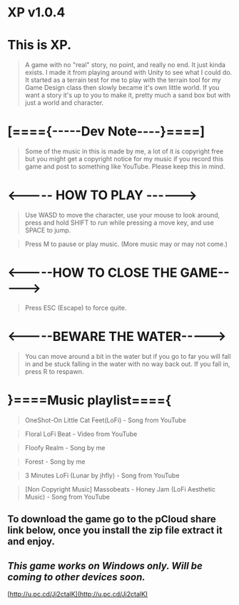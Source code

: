 # XP v1.0.4

# This is XP.

>A game with no "real" story, no point, and really no end. It just kinda exists. I made it from playing around with Unity to see what I could do. It started as a terrain test for me to play with the terrain tool for my Game Design class then slowly became it's own little world. If you want a story it's up to you to make it, pretty much a sand box but with just a world and character.

# [===={-----Dev Note----}====]

>Some of the music in this is made by me, a lot of it is copyright free but you might get a copyright notice for my music if you record this game and post to something like YouTube. Please keep this in mind.

# <----- HOW TO PLAY ------>

>Use WASD to move the character, use your mouse to look around, press and hold SHIFT to run while pressing a move key, and use SPACE to jump.

>Press M to pause or play music. (More music may or may not come.)

# <-----HOW TO CLOSE THE GAME----->

>Press ESC (Escape) to force quite.

# <-----BEWARE THE WATER----->

>You can move around a bit in the water but if you go to far you will fall in and be stuck falling in the water with no way back out. If you fall in, press R to respawn.

# }====Music playlist===={

>OneShot-On Little Cat Feet(LoFi) - Song from YouTube

>Floral LoFi Beat - Video from YouTube

>Floofy Realm - Song by me

>Forest - Song by me

>3 Minutes LoFi (Lunar by jhfly) - Song from YouTube

>[Non Copyright Music] Massobeats - Honey Jam (LoFi Aesthetic Music) - Song from YouTube

## To download the game go to the pCloud share link below, once you install the zip file extract it and enjoy.
## _This game works on Windows only. Will be coming to other devices soon._

[http://u.pc.cd/Ji2ctalK](http://u.pc.cd/Ji2ctalK)
